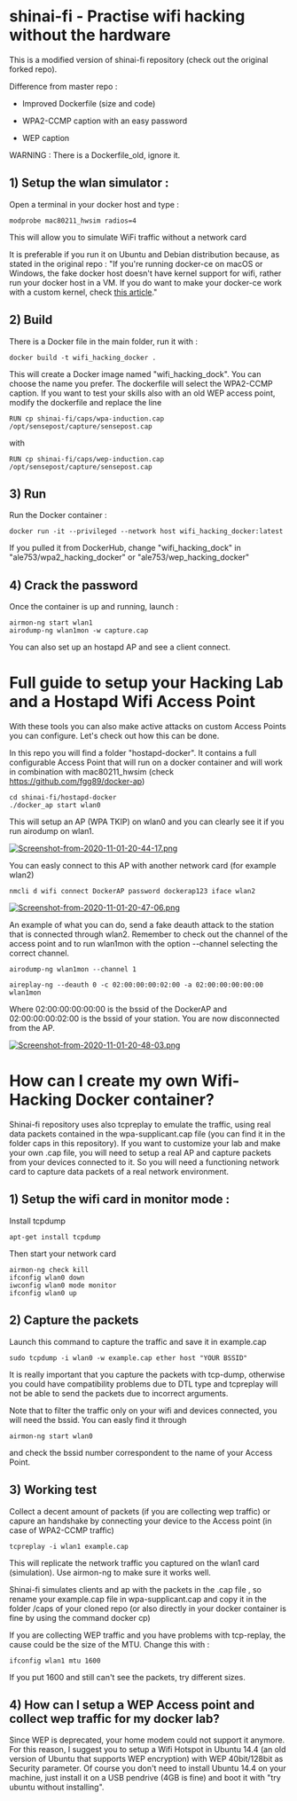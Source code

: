 # shinai-fi - Practise wifi hacking without the hardware

This is a modified version of shinai-fi repository (check out the original forked repo).

Difference from master repo :

- Improved Dockerfile (size and code)

- WPA2-CCMP caption with an easy password

- WEP caption

WARNING : There is a Dockerfile_old, ignore it.

## 1) Setup the wlan simulator :

Open a terminal in your docker host and type :
```
modprobe mac80211_hwsim radios=4

```
This will allow you to simulate WiFi traffic without a network card



It is preferable if you run it on Ubuntu and Debian distribution because, as stated in the original repo : 
"If you're running docker-ce on macOS or Windows, the fake docker host doesn't have kernel support for wifi, rather run your docker host in a VM. If you do want to make your docker-ce work with a custom kernel, check [this article](https://medium.com/@notsinge/making-your-own-linuxkit-with-docker-for-mac-5c1234170fb1)."

## 2) Build

There is a Docker file in the main folder, run it with :
```
docker build -t wifi_hacking_docker .
```
This will create a Docker image named "wifi_hacking_dock". You can choose the name you prefer.
The dockerfile will select the WPA2-CCMP caption. If you want to test your skills also with an old WEP access point, modify the dockerfile and replace the line
```
RUN cp shinai-fi/caps/wpa-induction.cap /opt/sensepost/capture/sensepost.cap
```
with
```
RUN cp shinai-fi/caps/wep-induction.cap /opt/sensepost/capture/sensepost.cap
```

## 3) Run

Run the Docker container :

```
docker run -it --privileged --network host wifi_hacking_docker:latest
```

If you pulled it from DockerHub, change "wifi_hacking_dock" in "ale753/wpa2_hacking_docker" or "ale753/wep_hacking_docker"

## 4) Crack the password

Once the container is up and running, launch :

```
airmon-ng start wlan1
airodump-ng wlan1mon -w capture.cap
```

You can also set up an hostapd AP and see a client connect.

# Full guide to setup your Hacking Lab and a Hostapd Wifi Access Point

With these tools you can also make active attacks on custom Access Points you can configure. Let's check out how this can be done.

In this repo you will find a folder "hostapd-docker". It contains a full configurable Access Point that will run on a docker container and will work in combination with mac80211_hwsim (check https://github.com/fgg89/docker-ap)

```
cd shinai-fi/hostapd-docker
./docker_ap start wlan0
```
This will setup an AP (WPA TKIP) on wlan0 and you can clearly see it if you run airodump on wlan1.

[![Screenshot-from-2020-11-01-20-44-17.png](https://i.postimg.cc/SR4bW2Xj/Screenshot-from-2020-11-01-20-44-17.png)](https://postimg.cc/R6gYm0Lz)

You can easly connect to this AP with another network card (for example wlan2)

```
nmcli d wifi connect DockerAP password dockerap123 iface wlan2
```
[![Screenshot-from-2020-11-01-20-47-06.png](https://i.postimg.cc/tCfDw05N/Screenshot-from-2020-11-01-20-47-06.png)](https://postimg.cc/QHQpKyvF)

An example of what you can do, send a fake deauth attack to the station that is connected through wlan2.
Remember to check out the channel of the access point and to run wlan1mon with the option --channel selecting the correct channel.

```
airodump-ng wlan1mon --channel 1
```
```
aireplay-ng --deauth 0 -c 02:00:00:00:02:00 -a 02:00:00:00:00:00 wlan1mon
```
Where 02:00:00:00:00:00 is the bssid of the DockerAP and 02:00:00:00:02:00 is the bssid of your station. You are now disconnected from the AP.

[![Screenshot-from-2020-11-01-20-48-03.png](https://i.postimg.cc/HWr62s0k/Screenshot-from-2020-11-01-20-48-03.png)](https://postimg.cc/t7HdRbmK)



# How can I create my own Wifi-Hacking Docker container?

Shinai-fi repository uses also tcpreplay to emulate the traffic, using real data packets contained in the wpa-supplicant.cap file (you can find it in the folder caps in this repository). If you want to customize your lab and make your own .cap file, you will need to setup a real AP and capture packets from your devices connected to it. So you will need a functioning network card to capture data packets of a real network environment.

## 1) Setup the wifi card in monitor mode :
Install tcpdump
```
apt-get install tcpdump
```

Then start your network card
```
airmon-ng check kill
ifconfig wlan0 down
iwconfig wlan0 mode monitor
ifconfig wlan0 up
```
## 2) Capture the packets

Launch this command to capture the traffic and save it in example.cap

```
sudo tcpdump -i wlan0 -w example.cap ether host "YOUR BSSID"
```
It is really important that you capture the packets with tcp-dump, otherwise you could have compatibility problems due to DTL type and tcpreplay will not be able to send the packets due to incorrect arguments.

Note that to filter the traffic only on your wifi and devices connected, you will need the bssid. You can easly find it through

```
airmon-ng start wlan0 
```
and check the bssid number correspondent to the name of your Access Point.

## 3) Working test

Collect a decent amount of packets (if you are collecting wep traffic) or capure an handshake by connecting your device to the Access point (in case of WPA2-CCMP traffic)

```
tcpreplay -i wlan1 example.cap

```
This will replicate the network traffic you captured on the wlan1 card (simulation). Use airmon-ng to make sure it works well.

Shinai-fi simulates clients and ap with the packets in the .cap file , so rename your example.cap file in wpa-supplicant.cap and copy it in the folder /caps of your cloned repo (or also directly in your docker container is fine by using the command docker cp)

If you are collecting WEP traffic and you have problems with tcp-replay, the cause could be the size of the MTU. Change this with :
```
ifconfig wlan1 mtu 1600

```
If you put 1600 and still can't see the packets, try different sizes.

## 4) How can I setup a WEP Access point and collect wep traffic for my docker lab?

Since WEP is deprecated, your home modem could not support it anymore. For this reason, I suggest you to setup a Wifi Hotspot in Ubuntu 14.4 (an old version of Ubuntu that supports WEP encryption) with WEP 40bit/128bit as Security parameter. Of course you don't need to install Ubuntu 14.4 on your machine, just install it on a USB pendrive (4GB is fine) and boot it with "try ubuntu without installing".






